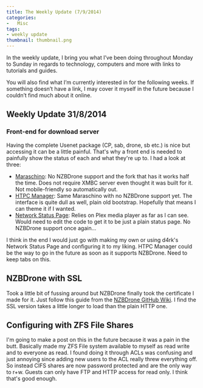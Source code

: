 ```yaml
---
title: The Weekly Update (7/9/2014)
categories:
-   Misc
tags:
- weekly update
thumbnail: thumbnail.png
---
```


In the weekly update, I bring you what I’ve been doing throughout Monday to Sunday in regards to technology, computers and more with links to tutorials and guides.

You will also find what I’m currently interested in for the following weeks. If something doesn’t have a link, I may cover it myself in the future because I couldn’t find much about it online.

<!-- more -->

## Weekly Update 31/8/2014

### Front-end for download server

Having the complete Usenet package (CP, sab, drone, sb etc.) is nice but accessing it can be a little painful. That's why a front end is needed to painfully show the status of each and what they're up to. I had a look at three:

*   [Maraschino](http://www.maraschinoproject.com/): No NZBDrone support and the fork that has it works half the time. Does not require XMBC server even thought it was built for it. Not mobile-friendly so automatically out.
*   [HTPC Manager](http://htpc.io/): Same Maraschino with no NZBDrone support yet. The interface is quite dull as well, plain old bootstrap. Hopefully that means I can theme it if I wanted.
*   [Network Status Page](https://github.com/d4rk22/Network-Status-Page): Relies on Plex media player as far as I can see. Would need to edit the code to get it to be just a plain status page. No NZBDrone support once again...

I think in the end I would just go with making my own or using d4rk's Network Status Page and configuring it to my liking. HTPC Manager could be the way to go in the future as soon as it supports NZBDrone. Need to keep tabs on this.

## NZBDrone with SSL

Took a little bit of fussing around but NZBDrone finally took the certificate I made for it. Just follow this guide from the [NZBDrone GitHub Wiki](https://github.com/NzbDrone/NzbDrone/wiki/SSL). I find the SSL version takes a little longer to load than the plain HTTP one.

## Configuring with ZFS File Shares

I'm going to make a post on this in the future because it was a pain in the butt. Basically made my ZFS File system available to myself as read write and to everyone as read. I found doing it through ACLs was confusing and just annoying since adding new users to the ACL really threw everything off. So instead CIFS shares are now password protected and are the only way to r+w. Guests can only have FTP and HTTP access for read only. I think that's good enough.
